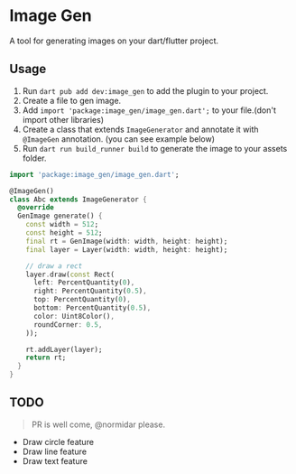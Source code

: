 # Image Gen

A tool for generating images on your dart/flutter project.

## Usage

1. Run `dart pub add dev:image_gen` to add the plugin to your project.
2. Create a file to gen image.
3. Add `import 'package:image_gen/image_gen.dart';` to your file.(don't import other libraries)
4. Create a class that extends `ImageGenerator` and annotate it with `@ImageGen` annotation. (you can see example below)
5. Run `dart run build_runner build` to generate the image to your assets folder.

```dart
import 'package:image_gen/image_gen.dart';

@ImageGen()
class Abc extends ImageGenerator {
  @override
  GenImage generate() {
    const width = 512;
    const height = 512;
    final rt = GenImage(width: width, height: height);
    final layer = Layer(width: width, height: height);

    // draw a rect
    layer.draw(const Rect(
      left: PercentQuantity(0),
      right: PercentQuantity(0.5),
      top: PercentQuantity(0),
      bottom: PercentQuantity(0.5),
      color: Uint8Color(),
      roundCorner: 0.5,
    ));

    rt.addLayer(layer);
    return rt;
  }
}
```

## TODO

> PR is well come, @normidar please.

- Draw circle feature
- Draw line feature
- Draw text feature

